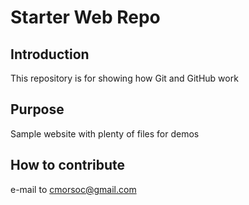 # Starter Web Repo

## Introduction

This repository is for showing how Git and GitHub work

## Purpose

Sample website with plenty of files for demos

## How to contribute

e-mail to cmorsoc@gmail.com
